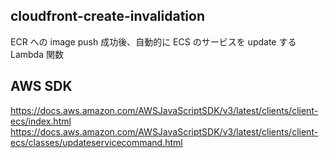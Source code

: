 ## cloudfront-create-invalidation

ECR への image push 成功後、自動的に ECS のサービスを update する Lambda 関数

## AWS SDK

https://docs.aws.amazon.com/AWSJavaScriptSDK/v3/latest/clients/client-ecs/index.html<br>
https://docs.aws.amazon.com/AWSJavaScriptSDK/v3/latest/clients/client-ecs/classes/updateservicecommand.html

